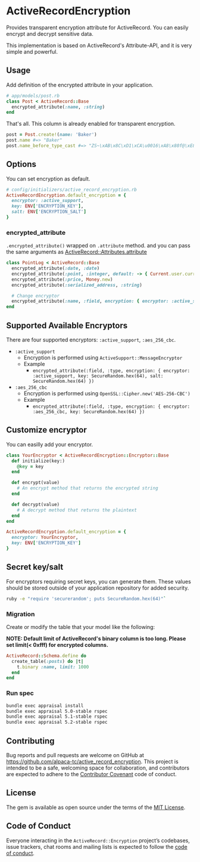 # ActiveRecordEncryption

Provides transparent encryption attribute for ActiveRecord. 
You can easily encrypt and decrypt sensitive data.

This implementation is based on ActiveRecord's Attribute-API, and it is very simple and powerful.

## Usage

Add definition of the encrypted attribute in your application. 

```ruby
# app/models/post.rb
class Post < ActiveRecord::Base
  encrypted_attribute(:name, :string)
end
```

That's all. This column is already enabled for transparent encryption.

```ruby
post = Post.create!(name: 'Baker')
post.name #=> "Baker"
post.name_before_type_cast #=> "ZS~\xAB\x8C\xD1\xCA\u0016\xA8\x80f@\xE8s\xB7J/\xA9\xEC/\xBDj\xDE6(Y\u007F\u0016<W\u0011\x96"
```

## Options

You can set encryption as default.

```ruby
# config/initializers/active_record_encryption.rb
ActiveRecordEncryption.default_encryption = {
  encryptor: :active_support,
  key: ENV['ENCRYPTION_KEY'],
  salt: ENV['ENCRYPTION_SALT']
}
```

### encrypted_attribute

`.encrypted_attribute()` wrapped on `.attribute` method. and you can pass the same arguments as [ActiveRecord::Attributes.attribute](https://apidock.com/rails/ActiveRecord/Attributes/ClassMethods/attribute)

```ruby
class PointLog < ActiveRecord::Base
  encrypted_attribute(:date, :date)
  encrypted_attribute(:point, :integer, default: -> { Current.user.current_point })
  encrypted_attribute(:price, Money.new)
  encrypted_attribute(:serialized_address, :string)

  # Change encryptor
  encrypted_attribute(:name, :field, encryption: { encryptor: :active_support, key: ENV['ENCRYPTION_KEY'], salt: ENV['ENCRYPTION_SALT'] })
end
```

## Supported Available Encryptors

There are four supported encryptors: `:active_support`, `:aes_256_cbc`.

- `:active_support`
  - Encryption is performed using `ActiveSupport::MessageEncryptor`
  - Example
    - `encrypted_attribute(:field, :type, encryption: { encryptor: :active_support, key: SecureRandom.hex(64), salt: SecureRandom.hex(64) })`
- `:aes_256_cbc`
  - Encryption is performed using `OpenSSL::Cipher.new('AES-256-CBC')`
  - Example
    - `encrypted_attribute(:field, :type, encryption: { encryptor: :aes_256_cbc, key: SecureRandom.hex(64) })`

## Customize encryptor

You can easilly add your encryptor.

```ruby
class YourEncryptor < ActiveRecordEncryption::Encryptor::Base
  def initialize(key:)
    @key = key
  end

  def encrypt(value)
    # An encrypt method that returns the encrypted string
  end

  def decrypt(value)
    # A decrypt method that returns the plaintext
  end
end

ActiveRecordEncryption.default_encryption = {
  encryptor: YourEncryptor,
  key: ENV['ENCRYPTION_KEY']
}
```

## Secret key/salt

For encryptors requiring secret keys, you can generate them.
These values should be stored outside of your application repository for added security. 

```bash
ruby -e "require 'securerandom'; puts SecureRandom.hex(64)"`
```

### Migration

Create or modify the table that your model like the following:

**NOTE: Default limit of ActiveRecord's binary column is too long. Please set limit(< 0xfff) for encrypted columns.**

```ruby
ActiveRecord::Schema.define do
  create_table(:posts) do |t|
    t.binary :name, limit: 1000
  end
end
```

### Run spec

```bash
bundle exec appraisal install
bundle exec appraisal 5.0-stable rspec
bundle exec appraisal 5.1-stable rspec
bundle exec appraisal 5.2-stable rspec
```

## Contributing

Bug reports and pull requests are welcome on GitHub at https://github.com/alpaca-tc/active_record_encryption. This project is intended to be a safe, welcoming space for collaboration, and contributors are expected to adhere to the [Contributor Covenant](http://contributor-covenant.org) code of conduct.

## License

The gem is available as open source under the terms of the [MIT License](https://opensource.org/licenses/MIT).

## Code of Conduct

Everyone interacting in the `ActiveRecord::Encryption` project’s codebases, issue trackers, chat rooms and mailing lists is expected to follow the [code of conduct](https://github.com/alpaca-tc/active_record_encryption/blob/master/CODE_OF_CONDUCT.md).
